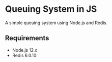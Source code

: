 # Queuing System in JS

A simple queuing system using Node.js and Redis.

## Requirements
- Node.js 12.x
- Redis 6.0.10
